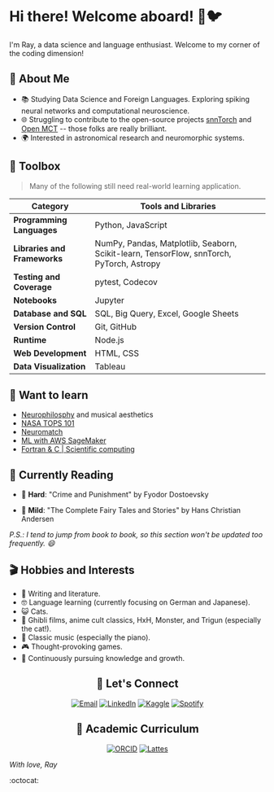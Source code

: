 # Hi there! Welcome aboard! 🍬🐦

I'm Ray, a data science and language enthusiast. Welcome to my corner of the coding dimension!

## 🌱 About Me

- 📚 Studying Data Science and Foreign Languages. Exploring spiking neural networks and computational neuroscience.
- 🌐 Struggling to contribute to the open-source projects [snnTorch](https://github.com/jeshraghian/snntorch) and [Open MCT](https://github.com/nasa/openmct) -- those folks are really brilliant.
- 🌍 Interested in astronomical research and neuromorphic systems.

## 🧰 Toolbox

> Many of the following still need real-world learning application.

| Category               | Tools and Libraries                                                | 
|------------------------|---------------------------------------------------------------------|
| **Programming Languages** | Python, JavaScript                                                        | 
| **Libraries and Frameworks** | NumPy, Pandas, Matplotlib, Seaborn, Scikit-learn, TensorFlow, snnTorch, PyTorch, Astropy | 
|**Testing and Coverage** | pytest, Codecov                                                   |
| **Notebooks**           | Jupyter                                                           | 
| **Database and SQL**    | SQL, Big Query, Excel, Google Sheets                              | 
| **Version Control**     | Git, GitHub                                                       |
| **Runtime**             | Node.js                                                           |
| **Web Development**     | HTML, CSS                                                         | 
| **Data Visualization**  | Tableau                                                           | 



## 🌟 Want to learn

  - [Neurophilosphy](https://www.wi-phi.com/modules/neurophilosophy/) and musical aesthetics
  - [NASA TOPS 101](https://nasa.github.io/Transform-to-Open-Science/)
  - [Neuromatch](https://neuromatch.io/)
  - [ML with AWS SageMaker](https://aws.amazon.com/sagemaker/getting-started/?refid=ap_card)
  - [Fortran & C | Scientific computing](https://ocw.mit.edu/courses/12-010-computational-methods-of-scientific-programming-fall-2011/)


## 📖 Currently Reading
  
  - 💎 **Hard**: "Crime and Punishment" by Fyodor Dostoevsky

  - 🍵 **Mild**: "The Complete Fairy Tales and Stories" by Hans Christian Andersen
    

_P.S.: I tend to jump from book to book, so this section won't be updated too frequently. 😄_

## 🎬 Hobbies and Interests

- 📝 Writing and literature.
- 🤓 Language learning (currently focusing on German and Japanese).
- 😺 Cats.
- 🌟 Ghibli films, anime cult classics, HxH, Monster, and Trigun (especially the cat!).
- 🎹 Classic music (especially the piano).
- 🎮 Thought-provoking games.
- 🧠 Continuously pursuing knowledge and growth.

<div align="center">
  <h2>🤝 Let's Connect</h2>
  
  [![Email](https://img.shields.io/badge/Email-Send-green?style=flat&logo=gmail&labelColor=D14836&logoColor=white)](mailto:rayanerocha090@gmail.com)
  [![LinkedIn](https://img.shields.io/badge/LinkedIn-Connect-blue?style=flat&logo=linkedin&labelColor=0077B5&logoColor=white)](https://www.linkedin.com/in/rayane-rocha-ds)
  [![Kaggle](https://img.shields.io/badge/Kaggle-Follow-orange?style=flat&logo=kaggle&labelColor=20BEFF&logoColor=white)](https://www.kaggle.com/rayrocha)
  [![Spotify](https://img.shields.io/badge/Spotify-Listen-green?style=flat&logo=spotify)](https://open.spotify.com/user/31geojxyibgmhfhyuic7242zreyu?si=04168ceec325448c)
  
  <h2>📑 Academic Curriculum</h2>
  
  [![ORCID](https://img.shields.io/badge/ORCID-ID-green?style=flat&logo=orcid&logoColor=white)](https://orcid.org/0009-0003-4113-2931)
  [![Lattes](https://img.shields.io/badge/CNPq-Lattes-blue?style=flat&logo=cnpq&logoColor=white)](https://wwws.cnpq.br/cvlattesweb/PKG_MENU.menu?f_cod=5932F4EE809B0766F3EA3E9755168F07)
</div>


_With love, Ray_

:octocat: 
 



